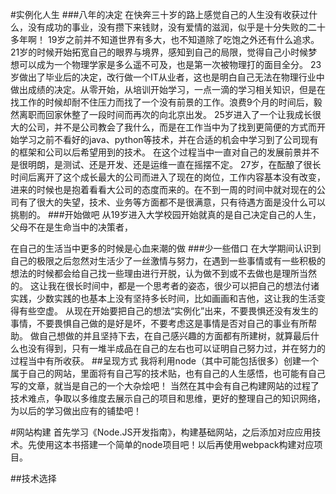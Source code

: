 #实例化人生
###八年的决定
在快奔三十岁的路上感觉自己的人生没有收获过什么，没有成功的事业，没有攒下来钱财，没有爱情的滋润，似乎是十分失败的二十多年啊！
19岁之前并不知道世界有多大，也不知道除了吃饱之外还有什么追求。21岁的时候开始拓宽自己的眼界与境界，感知到自己的局限，觉得自己小时候梦想可以成为一个物理学家是多么遥不可及，也是第一次被物理打的面目全分。
23岁做出了毕业后的决定，改行做一个IT从业者，这也是明白自己无法在物理行业中做出成绩的决定。从零开始，从培训开始学习，一点一滴的学习相关知识，但是在找工作的时候却耐不住压力而找了一个没有前景的工作。浪费9个月的时间后，毅然离职而回家休整了一段时间而再次的向北京出发。
25岁进入了一个让我成长很大的公司，并不是公司教会了我什么，而是在工作当中为了找到更简便的方式而开始学习之前不看好的java、python等技术，并在合适的机会中学习到了公司现有的框架和公司以后希望用到的技术。
在这个过程当中一直对自己的发展前景并不是很明朗，是测试、还是开发、还是运维一直在摇摆不定。
27岁，在酝酿了很长时间后离开了这个成长最大的公司而进入了现在的岗位，工作内容基本没有改变，进来的时候也是抱着看看大公司的态度而来的。在不到一周的时间中就对现在的公司有了很大的失望，技术、业务等方面都不是很满意，只有待遇方面是没什么可以挑剔的。
###开始做吧
从19岁进入大学校园开始就真的是自己决定自己的人生，父母不在是生命当中的决策者，

在自己的生活当中更多的时候是心血来潮的做
###少一些借口
在大学期间认识到自己的极限之后忽然对生活少了一丝激情与努力，在遇到一些事情或有一些积极的想法的时候都会给自己找一些理由进行开脱，认为做不到或不去做也是理所当然的。
这让我在很长时间中，都是一个思考者的姿态，很少可以把自己的想法付诸实践，少数实践的也基本上没有坚持多长时间，比如画画和吉他，这让我的生活变得有些空虚。
从现在开始要把自己的想法“实例化”出来，不要畏惧还没有发生的事情，不要畏惧自己做的是好是坏，不要考虑这是事情是否对自己的事业有所帮助。
做自己想做的并且坚持下去，在自己感兴趣的方面都有所建树，就算最后什么也没有得到，只有一堆半成品在自己的左右也可以证明自己努力过，并在努力的过程当中有所收获。
##呈现方式
我将利用node（其中可能包括很多）创建一个属于自己的网站，里面将有自己写的技术贴，也有自己的人生感悟，也可能有自己写的文章，就当是自己的一个大杂烩吧！
当然在其中会有自己构建网站的过程了技术难点，争取以多维度去展示自己的项目和思维，更好的整理自己的知识网络，为以后的学习做出应有的铺垫吧！


#网站构建
首先学习《Node.JS开发指南》，构建基础网站，之后添加对应应用技术。先使用这本书搭建一个简单的node项目吧！以后再使用webpack构建对应项目。

##技术选择